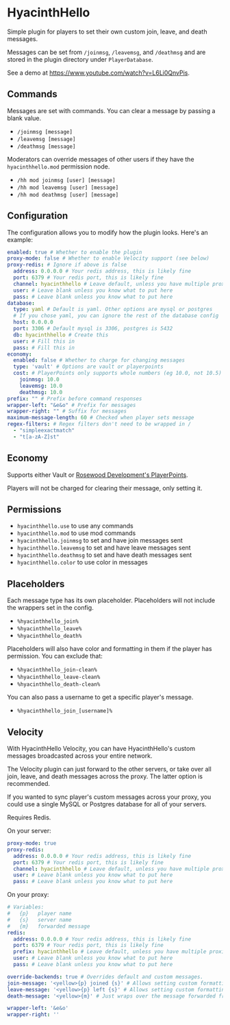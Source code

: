 # HyacinthHello

Simple plugin for players to set their own custom join, leave, and death messages.

Messages can be set from `/joinmsg`, `/leavemsg`, and `/deathmsg` and are stored in the plugin directory under `PlayerDatabase`.

See a demo at https://www.youtube.com/watch?v=L6Li0QnvPis.

## Commands

Messages are set with commands. You can clear a message by passing a blank value.
- `/joinmsg [message]`
- `/leavemsg [message]`
- `/deathmsg [message]`

Moderators can override messages of other users if they have the `hyacinthhello.mod` permission node.
- `/hh mod joinmsg [user] [message]`
- `/hh mod leavemsg [user] [message]`
- `/hh mod deathmsg [user] [message]`

## Configuration

The configuration allows you to modify how the plugin looks. Here's an example:

```yaml
enabled: true # Whether to enable the plugin
proxy-mode: false # Whether to enable Velocity support (see below)
proxy-redis: # Ignore if above is false
  address: 0.0.0.0 # Your redis address, this is likely fine
  port: 6379 # Your redis port, this is likely fine
  channel: hyacinthhello # Leave default, unless you have multiple proxies with HyacinthHello
  user: # Leave blank unless you know what to put here
  pass: # Leave blank unless you know what to put here
database:
  type: yaml # Default is yaml. Other options are mysql or postgres
  # If you chose yaml, you can ignore the rest of the database config
  host: 0.0.0.0
  port: 3306 # Default mysql is 3306, postgres is 5432
  db: hyacinthhello # Create this
  user: # Fill this in
  pass: # Fill this in
economy:
  enabled: false # Whether to charge for changing messages
  type: 'vault' # Options are vault or playerpoints
  cost: # PlayerPoints only supports whole numbers (eg 10.0, not 10.5)
    joinmsg: 10.0
    leavemsg: 10.0
    deathmsg: 10.0
prefix: "" # Prefix before command responses
wrapper-left: "&e&o" # Prefix for messages
wrapper-right: "" # Suffix for messages
maximum-message-length: 60 # Checked when player sets message
regex-filters: # Regex filters don't need to be wrapped in /
  - "simpleexactmatch"
  - "t[a-zA-Z]st"
```

## Economy

Supports either Vault or [Rosewood Development's PlayerPoints](https://www.spigotmc.org/resources/playerpoints.80745/).

Players will not be charged for clearing their message, only setting it.

## Permissions

- `hyacinthhello.use` to use any commands
- `hyacinthhello.mod` to use mod commands
- `hyacinthhello.joinmsg` to set and have join messages sent
- `hyacinthhello.leavemsg` to set and have leave messages sent
- `hyacinthhello.deathmsg` to set and have death messages sent
- `hyacinthhello.color` to use color in messages

## Placeholders

Each message type has its own placeholder. Placeholders will not include the wrappers set in the config.
- `%hyacinthhello_join%`
- `%hyacinthhello_leave%`
- `%hyacinthhello_death%`

Placeholders will also have color and formatting in them if the player has permission. You can exclude that:
- `%hyacinthhello_join-clean%`
- `%hyacinthhello_leave-clean%`
- `%hyacinthhello_death-clean%`

You can also pass a username to get a specific player's message.
- `%hyacinthhello_join_[username]%`

## Velocity

With HyacinthHello Velocity, you can have HyacinthHello's custom messages broadcasted across your entire network.

The Velocity plugin can just forward to the other servers, or take over all join, leave, and death messages across the proxy. The latter option is recommended.

If you wanted to sync player's custom messages across your proxy, you could use a single MySQL or Postgres database for all of your servers. 

Requires Redis.

On your server:

```yaml
proxy-mode: true
proxy-redis:
  address: 0.0.0.0 # Your redis address, this is likely fine
  port: 6379 # Your redis port, this is likely fine
  channel: hyacinthhello # Leave default, unless you have multiple proxies with HyacinthHello
  user: # Leave blank unless you know what to put here
  pass: # Leave blank unless you know what to put here
```

On your proxy:

```yaml
# Variables:
#   {p}   player name
#   {s}   server name
#   {m}   forwarded message
redis:
  address: 0.0.0.0 # Your redis address, this is likely fine
  port: 6379 # Your redis port, this is likely fine
  prefix: hyacinthhello # Leave default, unless you have multiple proxies with HyacinthHello
  user: # Leave blank unless you know what to put here
  pass: # Leave blank unless you know what to put here

override-backends: true # Overrides default and custom messages. 
join-message: '<yellow>{p} joined {s}' # Allows setting custom formatting for join
leave-message: '<yellow>{p} left {s}' # Allows setting custom formatting for leave
death-message: '<yellow>{m}' # Just wraps over the message forwarded from backend servers

wrapper-left: '&e&o'
wrapper-right: ''
```